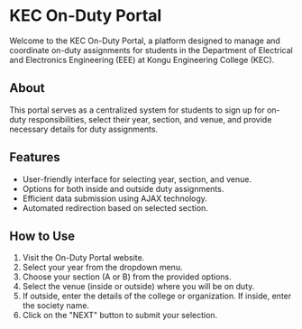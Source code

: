 # KEC On-Duty Portal

Welcome to the KEC On-Duty Portal, a platform designed to manage and coordinate on-duty assignments for students in the Department of Electrical and Electronics Engineering (EEE) at Kongu Engineering College (KEC).

## About

This portal serves as a centralized system for students to sign up for on-duty responsibilities, select their year, section, and venue, and provide necessary details for duty assignments.

## Features

- User-friendly interface for selecting year, section, and venue.
- Options for both inside and outside duty assignments.
- Efficient data submission using AJAX technology.
- Automated redirection based on selected section.

## How to Use

1. Visit the On-Duty Portal website.
2. Select your year from the dropdown menu.
3. Choose your section (A or B) from the provided options.
4. Select the venue (inside or outside) where you will be on duty.
5. If outside, enter the details of the college or organization. If inside, enter the society name.
6. Click on the "NEXT" button to submit your selection.
